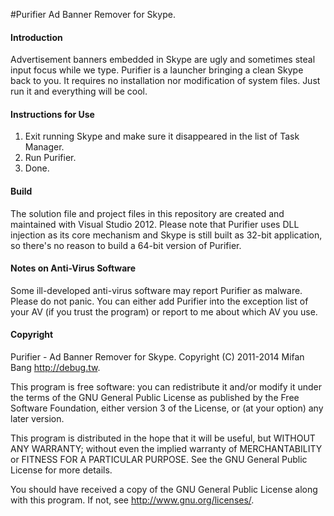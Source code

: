 #Purifier
Ad Banner Remover for Skype.

#### Introduction

Advertisement banners embedded in Skype are ugly and sometimes steal input focus while we type. Purifier is a launcher bringing a clean Skype back to you. It requires no installation nor modification of system files. Just run it and everything will be cool.

#### Instructions for Use

1. Exit running Skype and make sure it disappeared in the list of Task Manager.
2. Run Purifier.
3. Done.

#### Build

The solution file and project files in this repository are created and maintained with Visual Studio 2012. Please note that Purifier uses DLL injection as its core mechanism and Skype is still built as 32-bit application, so there's no reason to build a 64-bit version of Purifier.

#### Notes on Anti-Virus Software

Some ill-developed anti-virus software may report Purifier as malware. Please do not panic. You can either add Purifier into the exception list of your AV (if you trust the program) or report to me about which AV you use.

#### Copyright

Purifier - Ad Banner Remover for Skype.
Copyright (C) 2011-2014 Mifan Bang <http://debug.tw>.

This program is free software: you can redistribute it and/or modify it under the terms of the GNU General Public License as published by the Free Software Foundation, either version 3 of the License, or (at your option) any later version.

This program is distributed in the hope that it will be useful, but WITHOUT ANY WARRANTY; without even the implied warranty of MERCHANTABILITY or FITNESS FOR A PARTICULAR PURPOSE.  See the GNU General Public License for more details.

You should have received a copy of the GNU General Public License along with this program.  If not, see <http://www.gnu.org/licenses/>.
